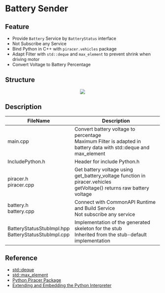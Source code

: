 # Battery Sender

## Feature

- Provide `Battery` Service by `BatteryStatus` interface
- Not Subscribe any Service
- Bind Python in C++ with `piracer.vehicles` package
- Adapt Filter with `std::deque` and `max_element` to prevent shrink when driving motor
- Convert Voltage to Battery Percentage

## Structure

<p align="center">
  <img src="https://github.com/SEA-ME-Team4/app-hu/assets/120576021/341940bb-e17b-4ea5-be3d-21f9491c69fb">
</p>

## Description

| FileName | Description |
| --- | --- |
| main.cpp | Convert battery voltage to percentage <br/> Maximum Filter is adapted in battery data with std::deque and max_element |
| IncludePython.h | Header for include Python.h |
| piracer.h <br/> piracer.cpp | Get battery voltage using get_battery_voltage function in piracer.vehicles <br/> getVoltage() returns raw battery voltage |
| battery.h <br/> battery.cpp | Connect with CommonAPI Runtime and Build Service <br/> Not subscribe any service |
| BatteryStatusStubImpl.hpp <br/> BatteryStatusStubImpl.cpp | Implementation of the generated skeleton for the stub <br/> Inherited from the stub-default implementation |

## Reference

- [std::deque](https://en.cppreference.com/w/cpp/container/deque)
- [std::max_element](https://en.cppreference.com/w/cpp/algorithm/max_element)
- [Python Piracer Package](https://pypi.org/project/piracer-py/)
- [Extending and Embedding the Python Interpreter](https://docs.python.org/ko/3/extending/index.html)
